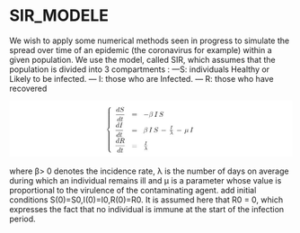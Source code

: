 # SIR_MODELE
We wish to apply some numerical methods seen in progress to simulate the spread over time of an epidemic (the coronavirus for example) within a given population. We use the model, called SIR, which assumes that the population is divided into 3 compartments :
—S: individuals Healthy or Likely to be infected. 
— I: those who are Infected. 
— R: those who have recovered
<p align="center">
  <img src="sir.jpg" />
</p>
where β> 0 denotes the incidence rate, λ is the number of days on average during which an individual remains ill and μ is a parameter whose value is proportional to the virulence of the contaminating agent. 
add initial conditions S(0)=S0,I(0)=I0,R(0)=R0. It is assumed here that R0 = 0, which expresses the fact that no individual is immune at the start of the infection period.


